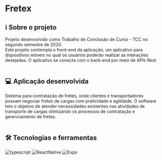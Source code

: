 # Fretex

## :information_source: Sobre o projeto
Projeto desenvolvido como Trabalho de Conclusão de Curso - TCC no segundo semestre de 2020. 
<br/> Este projeto contempla o front-end da aplicação, um aplicativo para dispositivos móveis no qual os usuários poderão realizar as interações desejadas. O aplicativo se conecta com o back-end por meio de APIs Rest.
<br/> <br/> 
## :computer: Aplicação desenvolvida
Sistema para contratação de fretes, onde clientes e transportadores possam negociar fretes de cargas com praticidade e agilidade.
O software tem o objetivo de atender necessidades existentes nas atividades de transporte de cargas otimizando os processos de contratação e gerenciamento de fretes.
<br/> <br/> 
## 🛠 Tecnologias e ferramentas
![typescript](https://img.shields.io/badge/typescript-4.0.3-green)
![ReactNative](https://img.shields.io/badge/React_Native-0.63.2-green)
![Expo](https://img.shields.io/badge/Expo-39.0.2-green)
